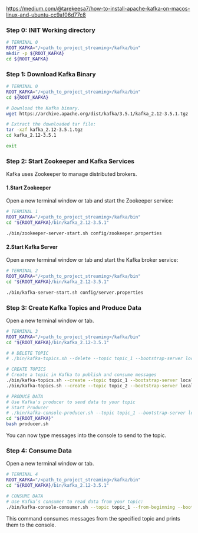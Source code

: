 https://medium.com/@tarekeesa7/how-to-install-apache-kafka-on-macos-linux-and-ubuntu-cc9af06d77c8

### Step 0: INIT Working directory
```bash
# TERMINAL 0
ROOT_KAFKA="/<path_to_project_streaming>/kafka/bin"
mkdir -p ${ROOT_KAFKA}
cd ${ROOT_KAFKA}
```

### Step 1: Download Kafka Binary
```bash
# TERMINAL 0
ROOT_KAFKA="/<path_to_project_streaming>/kafka/bin"
cd ${ROOT_KAFKA}

# Download the Kafka binary.
wget https://archive.apache.org/dist/kafka/3.5.1/kafka_2.12-3.5.1.tgz

# Extract the downloaded tar file:
tar -xzf kafka_2.12-3.5.1.tgz
cd kafka_2.12-3.5.1

exit
```

### Step 2: Start Zookeeper and Kafka Services
Kafka uses Zookeeper to manage distributed brokers.

#### 1.Start Zookeeper
Open a new terminal window or tab and start the Zookeeper service:
```bash
# TERMINAL 1
ROOT_KAFKA="/<path_to_project_streaming>/kafka/bin"
cd "${ROOT_KAFKA}/bin/kafka_2.12-3.5.1"

./bin/zookeeper-server-start.sh config/zookeeper.properties
```

#### 2.Start Kafka Server
Open a new terminal window or tab and start the Kafka broker service:
```bash
# TERMINAL 2
ROOT_KAFKA="/<path_to_project_streaming>/kafka/bin"
cd "${ROOT_KAFKA}/bin/kafka_2.12-3.5.1"

./bin/kafka-server-start.sh config/server.properties
```

### Step 3: Create Kafka Topics and Produce Data
Open a new terminal window or tab.

```bash
# TERMINAL 3
ROOT_KAFKA="/<path_to_project_streaming>/kafka/bin"
cd "${ROOT_KAFKA}/bin/kafka_2.12-3.5.1"

# # DELETE TOPIC
# ./bin/kafka-topics.sh --delete --topic topic_1 --bootstrap-server localhost:9092

# CREATE TOPICS
# Create a topic in Kafka to publish and consume messages
./bin/kafka-topics.sh --create --topic topic_1 --bootstrap-server localhost:9092 --replication-factor 1 --partitions 1
./bin/kafka-topics.sh --create --topic topic_2 --bootstrap-server localhost:9092 --replication-factor 1 --partitions 1

# PRODUCE DATA
# Use Kafka's producer to send data to your topic
# Start Producer
# ./bin/kafka-console-producer.sh --topic topic_1 --bootstrap-server localhost:9092
cd "${ROOT_KAFKA}"
bash producer.sh
```

You can now type messages into the console to send to the topic.

### Step 4: Consume Data

Open a new terminal window or tab.

```bash
# TERMINAL 4
ROOT_KAFKA="/<path_to_project_streaming>/kafka/bin"
cd "${ROOT_KAFKA}/bin/kafka_2.12-3.5.1"

# CONSUME DATA
# Use Kafka’s consumer to read data from your topic:
./bin/kafka-console-consumer.sh --topic topic_1 --from-beginning --bootstrap-server localhost:9092
```

This command consumes messages from the specified topic and prints them to the console.
